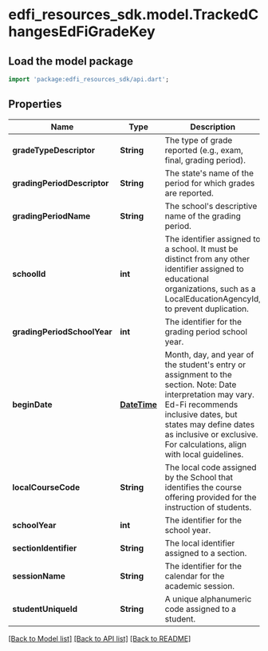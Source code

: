 # edfi_resources_sdk.model.TrackedChangesEdFiGradeKey

## Load the model package
```dart
import 'package:edfi_resources_sdk/api.dart';
```

## Properties
Name | Type | Description | Notes
------------ | ------------- | ------------- | -------------
**gradeTypeDescriptor** | **String** | The type of grade reported (e.g., exam, final, grading period). | [optional] 
**gradingPeriodDescriptor** | **String** | The state's name of the period for which grades are reported. | [optional] 
**gradingPeriodName** | **String** | The school's descriptive name of the grading period. | [optional] 
**schoolId** | **int** | The identifier assigned to a school. It must be distinct from any other identifier assigned to educational organizations, such as a LocalEducationAgencyId, to prevent duplication. | [optional] 
**gradingPeriodSchoolYear** | **int** | The identifier for the grading period school year. | [optional] 
**beginDate** | [**DateTime**](DateTime.md) | Month, day, and year of the student's entry or assignment to the section.  Note: Date interpretation may vary. Ed-Fi recommends inclusive dates, but states may define dates as inclusive or exclusive. For calculations, align with local guidelines. | [optional] 
**localCourseCode** | **String** | The local code assigned by the School that identifies the course offering provided for the instruction of students. | [optional] 
**schoolYear** | **int** | The identifier for the school year. | [optional] 
**sectionIdentifier** | **String** | The local identifier assigned to a section. | [optional] 
**sessionName** | **String** | The identifier for the calendar for the academic session. | [optional] 
**studentUniqueId** | **String** | A unique alphanumeric code assigned to a student. | [optional] 

[[Back to Model list]](../README.md#documentation-for-models) [[Back to API list]](../README.md#documentation-for-api-endpoints) [[Back to README]](../README.md)


